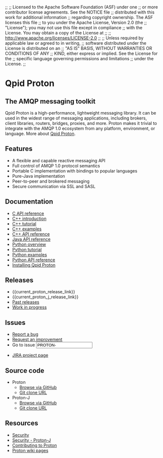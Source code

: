 ;;
;; Licensed to the Apache Software Foundation (ASF) under one
;; or more contributor license agreements.  See the NOTICE file
;; distributed with this work for additional information
;; regarding copyright ownership.  The ASF licenses this file
;; to you under the Apache License, Version 2.0 (the
;; "License"); you may not use this file except in compliance
;; with the License.  You may obtain a copy of the License at
;; 
;;   http://www.apache.org/licenses/LICENSE-2.0
;; 
;; Unless required by applicable law or agreed to in writing,
;; software distributed under the License is distributed on an
;; "AS IS" BASIS, WITHOUT WARRANTIES OR CONDITIONS OF ANY
;; KIND, either express or implied.  See the License for the
;; specific language governing permissions and limitations
;; under the License.
;;

<div id="-left-column" markdown="1">

# Qpid Proton

<div class="feature" markdown="1">

## The AMQP messaging toolkit

Qpid Proton is a high-performance, lightweight messaging library. It
can be used in the widest range of messaging applications, including
brokers, client libraries, routers, bridges, proxies, and more. Proton
makes it trivial to integrate with the AMQP 1.0 ecosystem from any
platform, environment, or language. More about
[Qpid Proton]({{site_url}}/proton/overview.html).

</div>

## Features

 - A flexible and capable reactive messaging API
 - Full control of AMQP 1.0 protocol semantics
 - Portable C implementation with bindings to popular languages
 - Pure-Java implementation
 - Peer-to-peer and brokered messaging
 - Secure communication via SSL and SASL

## Documentation

<div class="two-column" markdown="1">

 - [C API reference]({{current_proton_release_url}}/proton/c/api/files.html)
 - [C++ introduction]({{current_proton_release_url}}/proton/cpp/api/index.html)
 - [C++ tutorial]({{current_proton_release_url}}/proton/cpp/api/tutorial_page.html)
 - [C++ examples]({{current_proton_release_url}}/proton/cpp/examples/index.html)
 - [C++ API reference]({{current_proton_release_url}}/proton/cpp/api/annotated.html)
 - [Java API reference]({{current_proton_j_release_url}}/api/index.html)
 - [Python overview]({{current_proton_release_url}}/proton/python/book/overview.html)
 - [Python tutorial]({{current_proton_release_url}}/proton/python/book/tutorial.html)
 - [Python examples]({{current_proton_release_url}}/proton/python/examples/index.html)
 - [Python API reference]({{current_proton_release_url}}/proton/python/api/index.html)
 - [Installing Qpid Proton](https://git-wip-us.apache.org/repos/asf?p=qpid-proton.git;a=blob_plain;f=INSTALL.md;hb={{current_proton_release}})

</div>
</div>
<div id="-right-column" markdown="1">

## Releases

 - {{current_proton_release_link}}
 - {{current_proton_j_release_link}}
 - [Past releases]({{site_url}}/releases/index.html#past-releases)
 - [Work in progress]({{site_url}}/releases/qpid-proton-master/index.html) 

## Issues

 - [Report a bug](https://issues.apache.org/jira/secure/CreateIssue.jspa?pid=12313720&issuetype=1&priority=3)
 - [Request an improvement](https://issues.apache.org/jira/secure/CreateIssue.jspa?pid=12313720&issuetype=4&priority=3)
 - <form id="-jira-goto-form">Go to issue <input name="jira" value="PROTON-"/></form>
 - [JIRA project page](https://issues.apache.org/jira/browse/PROTON)

## Source code

 - Proton
     - [Browse via GitHub](https://github.com/apache/qpid-proton)
     - [Git clone URL](https://git-wip-us.apache.org/repos/asf/qpid-proton.git)
 - Proton-J
     - [Browse via GitHub](https://github.com/apache/qpid-proton-j)
     - [Git clone URL](https://git-wip-us.apache.org/repos/asf/qpid-proton-j.git)

## Resources

 - [Security](security.html)
 - [Security - Proton-J](security-j.html)
 - [Contributing to Proton](submitting-patches.html)
 - [Proton wiki pages](https://cwiki.apache.org/confluence/display/qpid/proton)

</div>
